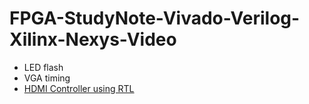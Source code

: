 # FPGA-StudyNote-Vivado-Verilog-Xilinx-Nexys-Video

* LED flash
* VGA timing
* [HDMI Controller using RTL](https://github.com/Anderson991288/FPGA_StudyNote_Vivado_Verilog_Xilinx_Nexys_Video/tree/main/HDMI#readme)
